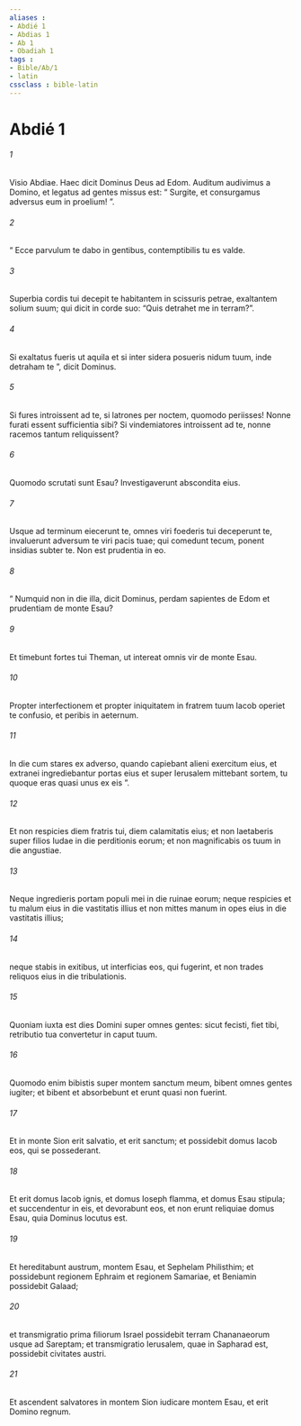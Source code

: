 ```yaml
---
aliases : 
- Abdié 1
- Abdias 1
- Ab 1
- Obadiah 1
tags : 
- Bible/Ab/1
- latin
cssclass : bible-latin
---
```


# Abdié 1

###### 1
Visio Abdiae. Haec dicit Dominus Deus ad Edom. Auditum audivimus a Domino, et legatus ad gentes missus est: “ Surgite, et consurgamus adversus eum in proelium! ”.
###### 2
“ Ecce parvulum te dabo in gentibus, contemptibilis tu es valde.
###### 3
Superbia cordis tui decepit te habitantem in scissuris petrae, exaltantem solium suum; qui dicit in corde suo: “Quis detrahet me in terram?”.
###### 4
Si exaltatus fueris ut aquila et si inter sidera posueris nidum tuum, inde detraham te ”, dicit Dominus.
###### 5
Si fures introissent ad te, si latrones per noctem, quomodo periisses! Nonne furati essent sufficientia sibi? Si vindemiatores introissent ad te, nonne racemos tantum reliquissent?
###### 6
Quomodo scrutati sunt Esau? Investigaverunt abscondita eius.
###### 7
Usque ad terminum eiecerunt te, omnes viri foederis tui deceperunt te, invaluerunt adversum te viri pacis tuae; qui comedunt tecum, ponent insidias subter te. Non est prudentia in eo.
###### 8
“ Numquid non in die illa, dicit Dominus, perdam sapientes de Edom et prudentiam de monte Esau?
###### 9
Et timebunt fortes tui Theman, ut intereat omnis vir de monte Esau.
###### 10
Propter interfectionem et propter iniquitatem in fratrem tuum Iacob operiet te confusio, et peribis in aeternum.
###### 11
In die cum stares ex adverso, quando capiebant alieni exercitum eius, et extranei ingrediebantur portas eius et super Ierusalem mittebant sortem, tu quoque eras quasi unus ex eis ”. 
###### 12
Et non respicies diem fratris tui, diem calamitatis eius; et non laetaberis super filios Iudae in die perditionis eorum; et non magnificabis os tuum in die angustiae.
###### 13
Neque ingredieris portam populi mei in die ruinae eorum; neque respicies et tu malum eius in die vastitatis illius et non mittes manum in opes eius in die vastitatis illius;
###### 14
neque stabis in exitibus, ut interficias eos, qui fugerint, et non trades reliquos eius in die tribulationis.
###### 15
Quoniam iuxta est dies Domini super omnes gentes: sicut fecisti, fiet tibi, retributio tua convertetur in caput tuum.
###### 16
Quomodo enim bibistis super montem sanctum meum, bibent omnes gentes iugiter; et bibent et absorbebunt et erunt quasi non fuerint.
###### 17
Et in monte Sion erit salvatio, et erit sanctum; et possidebit domus Iacob eos, qui se possederant.
###### 18
Et erit domus Iacob ignis, et domus Ioseph flamma, et domus Esau stipula; et succendentur in eis, et devorabunt eos, et non erunt reliquiae domus Esau, quia Dominus locutus est.
###### 19
Et hereditabunt austrum, montem Esau, et Sephelam Philisthim; et possidebunt regionem Ephraim et regionem Samariae, et Beniamin possidebit Galaad;
###### 20
et transmigratio prima filiorum Israel possidebit terram Chananaeorum usque ad Sareptam; et transmigratio Ierusalem, quae in Sapharad est, possidebit civitates austri.
###### 21
Et ascendent salvatores in montem Sion iudicare montem Esau, et erit Domino regnum.
